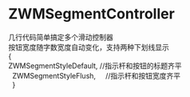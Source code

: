 # ZWMSegmentController
几行代码简单搞定多个滑动控制器     
按钮宽度随字数宽度自动变化，支持两种下划线显示     
   {   
	 	      ZWMSegmentStyleDefault,   //指示杆和按钮的标题齐平       
	      	      ZWMSegmentStyleFlush,     //指示杆和按钮宽度齐平        
    }   
